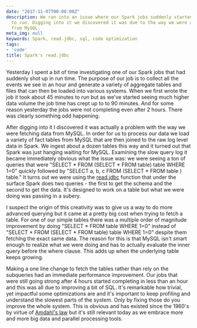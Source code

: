 ```yaml
---
date: "2017-11-07T00:00:00Z"
description: We ran into an issue where our Spark jobs suddenly started taking hours
  to run. Digging into it we discovered it was due to the way we were accessing tables
  from MySQL.
meta_img: null
keywords: Spark, read.jdbc, sql, code optimization
tags:
- 'code'
title: Spark's read.jdbc
---
```


Yesterday I spent a bit of time investigating one of our Spark jobs that had suddenly shot up in run time. The purpose of our job is to collect all the events we see in an hour and generate a variety of aggregate tables and files that can then be loaded into various systems. When we first wrote the job it took about 45 minutes to run but as we've started seeing much higher data volume the job time has crept up to to 90 minutes. And for some reason yesterday the jobs were not completing even after 2 hours. There was clearly something odd happening.

After digging into it I discovered it was actually a problem with the way we were fetching data from MySQL. In order for us to process our data we load a variety of fact tables from MySQL that are then joined to the raw log level data in Spark. We ingest about a dozen tables this way and it turned out that Spark was just hanging waiting for MySQL. Examining the slow query log it became immediately obvious what the issue was: we were seeing a ton of queries that were "SELECT * FROM (SELECT * FROM table) table WHERE 1=0" quickly followed by "SELECT a, b, c FROM (SELECT * FROM table ) table." It turns out we were using the [read.jdbc](https://spark.apache.org/docs/2.0.0/api/R/read.jdbc.html) function that under the surface Spark does two queries - the first to get the schema and the second to get the data. It's designed to work on a table but what we were doing was passing in a subery.

I suspect the origin of this creativity was to give us a way to do more advanced querying but it came at a pretty big cost when trying to fetch a table. For one of our simple tables there was a multiple order of magnitude improvement by doing "SELECT * FROM table WHERE 1=0" instead of "SELECT * FROM (SELECT * FROM table) table WHERE 1=0" despite them fetching the exact same data. The reason for this is that MySQL isn't smart enough to realize what we were doing and has to actually evaluate the inner query before the where clause. This adds up when the underlying table keeps growing.

Making a one line change to fetch the tables rather than rely on the subqueries had an immediate performance improvement. Our jobs that were still going strong after 4 hours started completing in less than an hour and this was all due to improving a bit of SQL. It's remarkable how trivial, yet impactful some optimizations are and it's important to keep profiling and understand the slowest parts of the system. Only by fixing those do you improve the whole system. This is obvious and has existed since the 1960's by virtue of [Amdahl's law](https://en.wikipedia.org/wiki/Amdahl%27s_law) but it's still relevant today as we embrace more and more big data and parallel processing tools.
